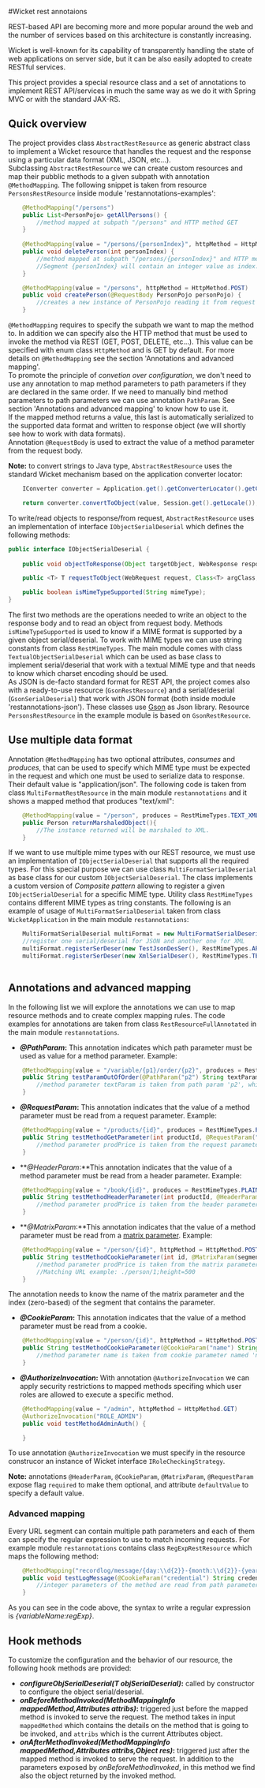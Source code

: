 #Wicket rest annotaions

REST-based API are becoming more and more popular around the web and the number of services based on this architecture is constantly increasing.

Wicket is well-known for its capability of transparently handling the state of web applications on server side, but it can be also easily adopted to create RESTful services.

This project provides a special resource class and a set of annotations to implement REST API/services in much the same way as we do it with Spring MVC or with the standard JAX-RS.

Quick overview
---------

The project provides class `AbstractRestResource` as generic abstract class to implement a Wicket resource that handles the request and the response using a particular data format (XML, JSON, etc...). <br/>
Subclassing `AbstractRestResource` we can create custom resources and map their pubblic methods to a given subpath with annotation `@MethodMapping`. The following snippet is taken from resource `PersonsRestResource` inside module 'restannotations-examples':

````java
	@MethodMapping("/persons")
	public List<PersonPojo> getAllPersons() {
		//method mapped at subpath "/persons" and HTTP method GET
	}
	
	@MethodMapping(value = "/persons/{personIndex}", httpMethod = HttpMethod.DELETE)
	public void deletePerson(int personIndex) {
		//method mapped at subpath "/persons/{personIndex}" and HTTP method DELETE. 
		//Segment {personIndex} will contain an integer value as index.
	}

	@MethodMapping(value = "/persons", httpMethod = HttpMethod.POST)
	public void createPerson(@RequestBody PersonPojo personPojo) {
		//creates a new instance of PersonPojo reading it from request body
	}
````

`@MethodMapping` requires to specify the subpath we want to map the method to. In addition we can specify also the HTTP method that must be used to invoke the method via REST (GET, POST, DELETE, etc...). This value can be specified with enum class `HttpMethod` and is GET by default. For more details on `@MethodMapping` see the section 'Annotations and advanced mapping'.<br/>
To promote the principle of *convetion over configuration*, we don't need to use any annotation to map method parameters to path parameters if they are declared in the same order. If we need to manually bind method parameters to path parameters we can use annotation `PathParam`. See section 'Annotations and advanced mapping' to know how to use it.<br/>
If the mapped method returns a value, this last is automatically serialized to the supported data format and written to response object (we will shortly see how to work with data formats).<br/>
Annotation `@RequestBody` is used to extract the value of a method parameter from the request body.

**Note:** to convert strings to Java type, `AbstractRestResource` uses the standard Wicket mechanism based on the application converter locator:
````java
	IConverter converter = Application.get().getConverterLocator().getConverter(clazz);

	return converter.convertToObject(value, Session.get().getLocale()); 
````

To write/read objects to response/from request, `AbstractRestResource` uses an implementation of interface `IObjectSerialDeserial` which defines the following methods: 

````java
public interface IObjectSerialDeserial {
	
	public void objectToResponse(Object targetObject, WebResponse response, String mimeType) throws Exception;

	public <T> T requestToObject(WebRequest request, Class<T> argClass, String mimeType) throws Exception;

	public boolean isMimeTypeSupported(String mimeType);
}
````

The first two methods are the operations needed to write an object to the response body and to read an object from request body. Methods `isMimeTypeSupported` is used to know if a MIME format is supported by a given object serial/deserial. To work with MIME types we can use string constants from class `RestMimeTypes`. The main module comes with class `TextualObjectSerialDeserial` which can be used as base class to implement serial/deserial that work with a textual MIME type and that needs to know which charset encoding should be used.<br/>
As JSON is de-facto standard format for REST API, the project comes also with a ready-to-use resource (`GsonRestResource`) and a serial/deserial (`GsonSerialDeserial`) that work with JSON format (both inside module 'restannotations-json'). These classes use [Gson](http://code.google.com/p/google-gson/) as Json library. Resource `PersonsRestResource` in the example module is based on `GsonRestResource`.

Use multiple data format
---------
Annotation `@MethodMapping` has two optional attributes, _consumes_ and _produces_, that can be used to specify which MIME type must be expected in the request and which one must be used to serialize data to response. Their default value is "application/json". 
The following code is taken from class `MultiFormatRestResource` in the main module `restannotations` and it shows a mapped method that produces "text/xml":

````java
	@MethodMapping(value = "/person", produces = RestMimeTypes.TEXT_XML)
	public Person returnMarshaledObject(){
		//The instance returned will be marshaled to XML.
	}
````
If we want to use multiple mime types with our REST resource, we must use an implementation of `IObjectSerialDeserial` that supports all the required types. For this special purpose we can use class `MultiFormatSerialDeserial` as base class for our custom `IObjectSerialDeserial`. The class implements a custom version of _Composite pattern_ allowing to register a given `IObjectSerialDeserial` for a specific MIME type. Utility class `RestMimeTypes` contains different MIME types as tring constants. The following is an example of usage of `MultiFormatSerialDeserial` taken from class `WicketApplication` in the main module `restannotations`:

````java
	MultiFormatSerialDeserial multiFormat = new MultiFormatSerialDeserial();
	//register one serial/deserial for JSON and another one for XML	
	multiFormat.registerSerDeser(new TestJsonDesSer(), RestMimeTypes.APPLICATION_JSON);
	multiFormat.registerSerDeser(new XmlSerialDeser(), RestMimeTypes.TEXT_XML);
				
````

Annotations and advanced mapping
---------
In the following list we will explore the annotations we can use to map resource methods and to create complex mapping rules. The code examples for annotations are taken from class `RestResourceFullAnnotated` in the main module `restannotations`.

+ **_@PathParam_:** This annotation indicates which path parameter must be used as value for a method parameter. Example:

````java
	@MethodMapping(value = "/variable/{p1}/order/{p2}", produces = RestMimeTypes.PLAIN_TEXT)
	public String testParamOutOfOrder(@PathParam("p2") String textParam, @PathParam("p1") int intParam) {
		//method parameter textParam is taken from path param 'p2', while intParam uses 'p1'
	}
````

+ **_@RequestParam_:** This annotation indicates that the value of a method parameter must be read from a request parameter. Example:

````java
	@MethodMapping(value = "/products/{id}", produces = RestMimeTypes.PLAIN_TEXT)
	public String testMethodGetParameter(int productId, @RequestParam("price") float prodPrice) {
		//method parameter prodPrice is taken from the request parameter named 'price'
	}
````

+ **_@HeaderParam_:**This annotation indicates that the value of a method parameter must be read from a header parameter. Example:

````java
	@MethodMapping(value = "/book/{id}", produces = RestMimeTypes.PLAIN_TEXT)
	public String testMethodHeaderParameter(int productId, @HeaderParam("price") float prodPrice) {
		//method parameter prodPrice is taken from the header parameter named 'price'
	}
````

+ **_@MatrixParam_:**This annotation indicates that the value of a method parameter must be read from a [matrix parameter](http://www.w3.org/DesignIssues/MatrixURIs.html). Example:

````java
	@MethodMapping(value = "/person/{id}", httpMethod = HttpMethod.POST, produces = RestMimeTypes.PLAIN_TEXT)
	public String testMethodCookieParameter(int id, @MatrixParam(segmentIndex = 1, parameterName = "height") float height) {
		//method parameter prodPrice is taken from the matrix parameter of the second URL segment and named 'height'.
		//Matching URL example: ./person/1;height=500
	}
````
The annotation needs to know the name of the matrix parameter and the index (zero-based) of the segment that contains the parameter.
+ **_@CookieParam_:** This annotation indicates that the value of a method parameter must be read from a cookie.


````java
	@MethodMapping(value = "/person/{id}", httpMethod = HttpMethod.POST, produces = RestMimeTypes.PLAIN_TEXT)
	public String testMethodCookieParameter(@CookieParam("name") String name, int id) {
		//method parameter name is taken from cookie parameter named 'name'.
	}
````

+ **_@AuthorizeInvocation_:**
With annotation `@AuthorizeInvocation` we can apply security restrictions to mapped methods specifing which user roles are allowed to execute a specific method. 

````java
	@MethodMapping(value = "/admin", httpMethod = HttpMethod.GET)
	@AuthorizeInvocation("ROLE_ADMIN")
	public void testMethodAdminAuth() {

	}
````

To use annotation `@AuthorizeInvocation` we must specify in the resource construcor an instance of Wicket interface `IRoleCheckingStrategy`.

**Note:** annotations `@HeaderParam`, `@CookieParam`, `@MatrixParam`, `@RequestParam` expose flag `required` to make them optional, and attribute `defaultValue` to specify a default value.


### Advanced mapping ###

Every URL segment can contain multiple path parameters and each of them can specify the regular expression to use to match incoming requests. For example module `restannotations` contains class `RegExpRestResource` which maps the following method:

````java
	@MethodMapping("recordlog/message/{day:\\d{2}}-{month:\\d{2}}-{year:\\d{4}}_{message}")
	public void testLogMessage(@CookieParam("credential") String credential, int day, int month, int year, String message){
		//integer parameters of the method are read from path parameters that contain a regular expression.
	}
````

As you can see in the code above, the syntax to write a regular expression is _{variableName:regExp}_.

Hook methods
---------
To customize the configuration and the behavior of our resource, the following hook methods are provided:

+ **_configureObjSerialDeserial(T objSerialDeserial)_:** called by constructor to configure the object serial/deserial.
+ **_onBeforeMethodInvoked(MethodMappingInfo mappedMethod,Attributes attribs)_:** triggered just before the mapped method is invoked to serve the request. The method takes in input `mappedMethod` which contains the details on the method that is going to be invoked, and `attribs` which is the current Attributes object.
+ **_onAfterMethodInvoked(MethodMappingInfo mappedMethod,Attributes attribs,Object res)_:** triggered just after the mapped method is invoked to serve the request. In addition to the parameters exposed by _onBeforeMethodInvoked_, in this method we find also the object returned by the invoked method.

